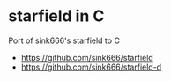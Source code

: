 # starfield in C

Port of sink666's starfield to C

* https://github.com/sink666/starfield
* https://github.com/sink666/starfield-d

